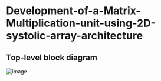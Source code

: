 # Development-of-a-Matrix-Multiplication-unit-using-2D-systolic-array-architecture

## Top-level block diagram

![image](https://user-images.githubusercontent.com/14873110/178117149-1de9eaed-227d-4ee3-b6c8-66ee2983c950.png)


